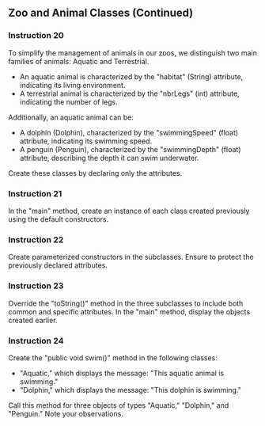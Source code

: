 
## Zoo and Animal Classes (Continued)

### Instruction 20

To simplify the management of animals in our zoos, we distinguish two main families of animals: Aquatic and Terrestrial.

- An aquatic animal is characterized by the "habitat" (String) attribute, indicating its living environment.
- A terrestrial animal is characterized by the "nbrLegs" (int) attribute, indicating the number of legs.

Additionally, an aquatic animal can be:

- A dolphin (Dolphin), characterized by the "swimmingSpeed" (float) attribute, indicating its swimming speed.
- A penguin (Penguin), characterized by the "swimmingDepth" (float) attribute, describing the depth it can swim underwater.

Create these classes by declaring only the attributes.

### Instruction 21

In the "main" method, create an instance of each class created previously using the default constructors.

### Instruction 22

Create parameterized constructors in the subclasses. Ensure to protect the previously declared attributes.

### Instruction 23

Override the "toString()" method in the three subclasses to include both common and specific attributes. In the "main" method, display the objects created earlier.

### Instruction 24

Create the "public void swim()" method in the following classes:

- "Aquatic," which displays the message: "This aquatic animal is swimming."
- "Dolphin," which displays the message: "This dolphin is swimming."

Call this method for three objects of types "Aquatic," "Dolphin," and "Penguin." Note your observations.
